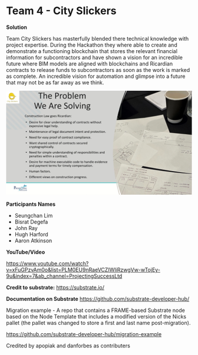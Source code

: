 # Team 4 - City Slickers
**Solution**

Team City Slickers has masterfully blended there technical knowledge with project expertise. During the Hackathon they where able to create and demonstrate a functioning blockchain that stores the relevant financial information for subcontractors and have shown a vision for an incredible future where BIM models are aligned with blockchains and Ricardian contracts to release funds to subcontractors as soon as the work is marked as complete. An incredible vision for automation and glimpse into a future that may not be as far away as we think.

![alt text](https://github.com/Projecting-Success-Solutions-Portal/Hack-19/blob/main/Challenge%204/Team%204%20-%20City%20Slickers/Team%204%20Cover%20Image.png)

**Participants Names**

- Seungchan Lim
- Bisrat Degefa
- John Ray
- Hugh Harford
- Aaron Atkinson

**YouTube/Video**

https://www.youtube.com/watch?v=xFuGPzvAm0o&list=PLM0EU9nRaeVCZIWIiRzwgVw-wTojEy-9u&index=7&ab_channel=ProjectingSuccessLtd

**Credit to substrate:**
https://substrate.io/

**Documentation on Substrate**
https://github.com/substrate-developer-hub/

Migration example - A repo that contains a FRAME-based Substrate node based on the Node Template that includes a modified version of the Nicks pallet (the pallet was changed to store a first and last name post-migration).

https://github.com/substrate-developer-hub/migration-example

Credited by apopiak and danforbes as contributers 